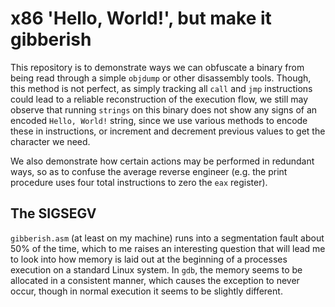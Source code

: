 # x86 'Hello, World!', but make it gibberish

This repository is to demonstrate ways we can obfuscate a binary from being
read through a simple `objdump` or other disassembly tools. Though, this method
is not perfect, as simply tracking all `call` and `jmp` instructions could lead
to a reliable reconstruction of the execution flow, we still may observe that
running `strings` on this binary does not show any signs of an encoded `Hello, World!`
string, since we use various methods to encode these in instructions, or increment
and decrement previous values to get the character we need.

We also demonstrate how certain actions may be performed in redundant ways, so
as to confuse the average reverse engineer (e.g. the print procedure uses four
total instructions to zero the `eax` register).

## The SIGSEGV

`gibberish.asm` (at least on my machine) runs into a segmentation fault about
50% of the time, which to me raises an interesting question that will lead me
to look into how memory is laid out at the beginning of a processes execution
on a standard Linux system. In `gdb`, the memory seems to be allocated in a
consistent manner, which causes the exception to never occur, though in normal
execution it seems to be slightly different.

